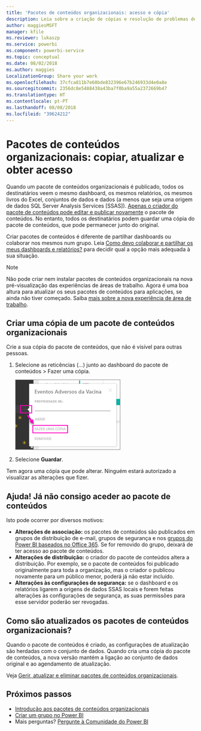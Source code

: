 ```yaml
---
title: 'Pacotes de conteúdos organizacionais: acesso e cópia'
description: Leia sobre a criação de cópias e resolução de problemas de acesso aos pacotes de conteúdos organizacionais no Power BI
author: maggiesMSFT
manager: kfile
ms.reviewer: lukaszp
ms.service: powerbi
ms.component: powerbi-service
ms.topic: conceptual
ms.date: 08/02/2018
ms.author: maggies
LocalizationGroup: Share your work
ms.openlocfilehash: 37cfca811b7e60bde832396e67b246933d4e0a8e
ms.sourcegitcommit: 2356dc8e5488438a43ba7f0ba9a55a2372669b47
ms.translationtype: HT
ms.contentlocale: pt-PT
ms.lasthandoff: 08/08/2018
ms.locfileid: "39624212"
---
```

# <a name="organizational-content-packs-copy-refresh-and-get-access"></a>Pacotes de conteúdos organizacionais: copiar, atualizar e obter acesso

Quando um pacote de conteúdos organizacionais é publicado, todos os destinatários veem o mesmo dashboard, os mesmos relatórios, os mesmos livros do Excel, conjuntos de dados e dados (a menos que seja uma origem de dados SQL Server Analysis Services [SSAS]).  [Apenas o criador do pacote de conteúdos pode editar e publicar novamente](service-organizational-content-pack-manage-update-delete.md) o pacote de conteúdos.  No entanto, todos os destinatários podem guardar uma cópia do pacote de conteúdos, que pode permanecer junto do original.

Criar pacotes de conteúdos é diferente de partilhar dashboards ou colaborar nos mesmos num grupo. Leia [Como devo colaborar e partilhar os meus dashboards e relatórios?](service-how-to-collaborate-distribute-dashboards-reports.md) para decidir qual a opção mais adequada à sua situação.

> [!NOTE]
> Não pode criar nem instalar pacotes de conteúdos organizacionais na nova pré-visualização das experiências de áreas de trabalho. Agora é uma boa altura para atualizar os seus pacotes de conteúdos para aplicações, se ainda não tiver começado. Saiba [mais sobre a nova experiência de área de trabalho](service-create-the-new-workspaces.md).
> 

## <a name="create-a-copy-of-an-organizational-content-pack"></a>Criar uma cópia de um pacote de conteúdos organizacionais
Crie a sua cópia do pacote de conteúdos, que não é visível para outras pessoas.

1. Selecione as reticências (…) junto ao dashboard do pacote de conteúdos > Fazer uma cópia.
   
    ![](media/service-organizational-content-pack-copy-refresh-access/power-bi-create-copy-organizational-content-pack.png)
2. Selecione **Guardar**.  

Tem agora uma cópia que pode alterar. Ninguém estará autorizado a visualizar as alterações que fizer.

## <a name="help--i-can-no-longer-access-the-content-pack"></a>Ajuda!  Já não consigo aceder ao pacote de conteúdos
Isto pode ocorrer por diversos motivos:

* **Alterações de associação:** os pacotes de conteúdos são publicados em grupos de distribuição de e-mail, grupos de segurança e nos [grupos do Power BI baseados no Office 365](https://support.office.com/article/Create-a-group-in-Office-365-7124dc4c-1de9-40d4-b096-e8add19209e9).  Se for removido do grupo, deixará de ter acesso ao pacote de conteúdos.
* **Alterações de distribuição:** o criador do pacote de conteúdos altera a distribuição. Por exemplo, se o pacote de conteúdos foi publicado originalmente para toda a organização, mas o criador o publicou novamente para um público menor, poderá já não estar incluído.
* **Alterações às configurações de segurança:** se o dashboard e os relatórios ligarem a origens de dados SSAS locais e forem feitas alterações às configurações de segurança, as suas permissões para esse servidor poderão ser revogadas.

## <a name="how-are-organizational-content-packs-refreshed"></a>Como são atualizados os pacotes de conteúdos organizacionais?
Quando o pacote de conteúdos é criado, as configurações de atualização são herdadas com o conjunto de dados.  Quando cria uma cópia do pacote de conteúdos, a nova versão mantém a ligação ao conjunto de dados original e ao agendamento de atualização. 

Veja [Gerir, atualizar e eliminar pacotes de conteúdos organizacionais](service-organizational-content-pack-manage-update-delete.md).

## <a name="next-steps"></a>Próximos passos
* [Introdução aos pacotes de conteúdos organizacionais](service-organizational-content-pack-introduction.md)
* [Criar um grupo no Power BI](service-create-distribute-apps.md)
* Mais perguntas? [Pergunte à Comunidade do Power BI](http://community.powerbi.com/)


